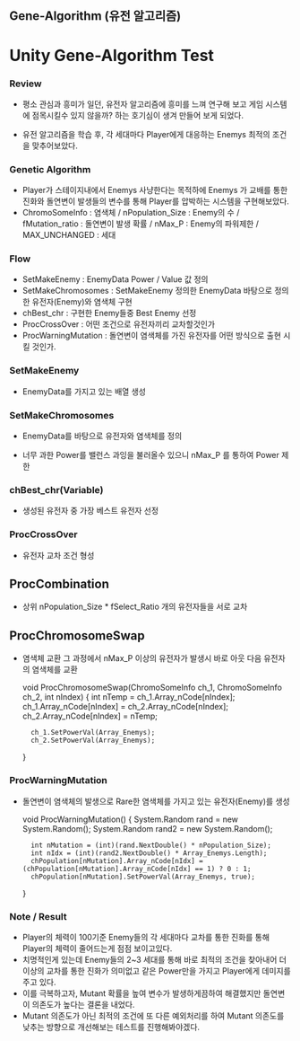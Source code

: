 ## Gene-Algorithm (유전 알고리즘)
# Unity Gene-Algorithm Test
### Review

- 평소 관심과 흥미가 일던, 유전자 알고리즘에 흥미를 느껴 연구해 보고 게임 시스템에 점목시킬수 있지 않을까? 하는 호기심이 생겨 만들어 보게 되었다.

- 유전 알고리즘을 학습 후, 각 세대마다 Player에게 대응하는 Enemys 최적의 조건을 맞추어보았다.

### Genetic Algorithm

- Player가 스테이지내에서 Enemys 사냥한다는 목적하에 Enemys 가 교배를 통한 진화와 돌연변이 발생들의 변수를 통해 Player를 압박하는 시스템을 구현해보았다.
- ChromoSomeInfo : 염색체 / nPopulation_Size : Enemy의 수 / fMutation_ratio : 돌연변이 발생 확률 / nMax_P : Enemy의 파워제한 / MAX_UNCHANGED : 세대

### Flow
- SetMakeEnemy : EnemyData Power / Value 값 정의
- SetMakeChromosomes : SetMakeEnemy 정의한 EnemyData 바탕으로 정의한 유전자(Enemy)와 염색체 구현
- chBest_chr : 구현한 Enemy들중 Best Enemy 선정
- ProcCrossOver : 어떤 조건으로 유전자끼리 교차할것인가
- ProcWarningMutation : 돌연변이 염색체를 가진 유전자를 어떤 방식으로 출현 시킬 것인가.

### SetMakeEnemy

- EnemyData를 가지고 있는 배열 생성

### SetMakeChromosomes

- EnemyData를 바탕으로 유전자와 염색체를 정의

- 너무 과한 Power를 밸런스 과잉을 불러올수 있으니 nMax_P 를 통하여 Power 제한

### chBest_chr(Variable)

- 생성된 유전자 중 가장 베스트 유전자 선정

### ProcCrossOver

- 유전자 교차 조건 형성
## ProcCombination

- 상위 nPopulation_Size * fSelect_Ratio 개의 유전자들을 서로 교차

## ProcChromosomeSwap

- 염색체 교환 그 과정에서 nMax_P 이상의 유전자가 발생시 바로 아웃 다음 유전자의 염색체를 교환

    void ProcChromosomeSwap(ChromoSomeInfo ch_1, ChromoSomeInfo ch_2, int nIndex)
    {
        int nTemp = ch_1.Array_nCode[nIndex];
        ch_1.Array_nCode[nIndex] = ch_2.Array_nCode[nIndex];
        ch_2.Array_nCode[nIndex] = nTemp;

        ch_1.SetPowerVal(Array_Enemys);
        ch_2.SetPowerVal(Array_Enemys);
    }

### ProcWarningMutation

- 돌연변이 염색체의 발생으로 Rare한 염색체를 가지고 있는 유전자(Enemy)를 생성

    void ProcWarningMutation()
    {
        System.Random rand = new System.Random();
        System.Random rand2 = new System.Random();

        int nMutation = (int)(rand.NextDouble() * nPopulation_Size);
        int nIdx = (int)(rand2.NextDouble() * Array_Enemys.Length);
        chPopulation[nMutation].Array_nCode[nIdx] = (chPopulation[nMutation].Array_nCode[nIdx] == 1) ? 0 : 1;
        chPopulation[nMutation].SetPowerVal(Array_Enemys, true);
    }

### Note / Result

- Player의 체력이 100기준 Enemy들의 각 세대마다 교차를 통한 진화를 통해 Player의 체력이 줄어드는게 점점 보이고있다.
- 치명적인게 있는데 Enemy들의 2~3 세대를 통해 바로 최적의 조건을 찾아내어 더 이상의 교차를 통한 진화가 의미없고 같은 Power만을 가지고 Player에게 데미지를 주고 있다.
- 이를 극복하고자, Mutant 확률을 높여 변수가 발생하게끔하여 해결했지만 돌연변이 의존도가 높다는 결론을 내었다.
- Mutant 의존도가 아닌 최적의 조건에 또 다른 예외처리를 하여 Mutant 의존도를 낮추는 방향으로 개선해보는 테스트를 진행해봐야겠다.
